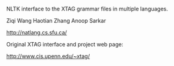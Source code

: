 
NLTK interface to the XTAG grammar files in multiple languages.

Ziqi Wang
Haotian Zhang
Anoop Sarkar

http://natlang.cs.sfu.ca/

Original XTAG interface and project web page:

http://www.cis.upenn.edu/~xtag/
